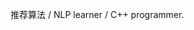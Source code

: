 推荐算法 / NLP learner / C++ programmer.

<!---
Gene1974/Gene1974 is a ✨ special ✨ repository because its `README.md` (this file) appears on your GitHub profile.
You can click the Preview link to take a look at your changes.
--->
